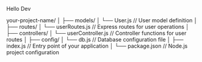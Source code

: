 Hello Dev

<!-- Project Structure -->
your-project-name/
│
├── models/
│   └── User.js            // User model definition
│
├── routes/
│   └── userRoutes.js      // Express routes for user operations
│
├── controllers/
│   └── userController.js  // Controller functions for user routes
│
├── config/
│   └── db.js              // Database configuration file
│
├── index.js               // Entry point of your application
│
└── package.json           // Node.js project configuration